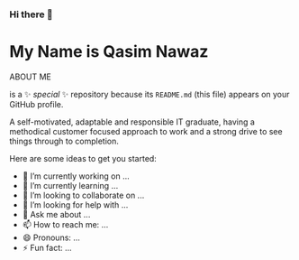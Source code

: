 ### Hi there 👋
# My Name is **Qasim Nawaz**
ABOUT ME

 is a ✨ _special_ ✨ repository because its `README.md` (this file) appears on your GitHub profile.

A self-motivated, adaptable and responsible IT graduate, having a methodical
customer focused approach to work and a strong drive to see things through to
completion.

Here are some ideas to get you started:

- 🔭 I’m currently working on ...
- 🌱 I’m currently learning ...
- 👯 I’m looking to collaborate on ...
- 🤔 I’m looking for help with ...
- 💬 Ask me about ...
- 📫 How to reach me: ...
- 😄 Pronouns: ...
- ⚡ Fun fact: ...

